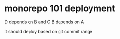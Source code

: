 # monorepo 101 deployment

D depends on B and C
B depends on A

it should deploy based on git commit range
